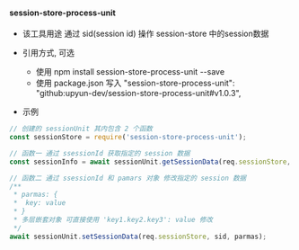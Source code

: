 #### session-store-process-unit
- 该工具用途 通过 sid(session id) 操作 session-store 中的session数据

- 引用方式, 可选
    - 使用 npm install session-store-process-unit --save
    - 使用 package.json 写入 "session-store-process-unit": "github:upyun-dev/session-store-process-unit#v1.0.3",

- 示例

```js
// 创建的 sessionUnit 其内包含 2 个函数
const sessionStore = require('session-store-process-unit');

// 函数一 通过 ssessionId 获取指定的 session 数据
const sessionInfo = await sessionUnit.getSessionData(req.sessionStore, sid);

// 函数二 通过 ssessionId 和 pamars 对象 修改指定的 session 数据
/**
 * parmas: {
 *  key: value
 * }
 * 多层嵌套对象 可直接使用 'key1.key2.key3': value 修改
 */
await sessionUnit.setSessionData(req.sessionStore, sid, parmas);
```
